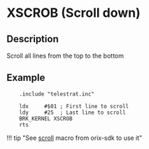 # XSCROB (Scroll down)

## Description

Scroll all lines from the top to the bottom

## Example

```ca65
    .include "telestrat.inc"

    ldx     #$01 ; First line to scroll
    ldy     #25  ; Last line to scroll
    BRK_KERNEL XSCROB
    rts
```

!!! tip "See [scroll](../../developer_manual/orixsdk_macros/scroll) macro from orix-sdk to use it"
